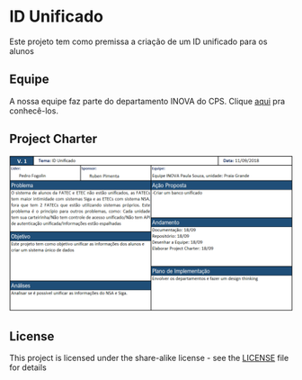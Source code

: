 # ID Unificado
Este projeto tem como premissa a criação de um ID unificado para os alunos

## Equipe

A nossa equipe faz parte do departamento INOVA do CPS. Clique [aqui](Equipe.md) pra conhecê-los.

## Project Charter

![image](https://raw.githubusercontent.com/InovaCPS/ID-unificado/master/Imagens/Project%20Charter%20V1.png)


## License

This project is licensed under the share-alike license - see the [LICENSE](LICENSE) file for details
